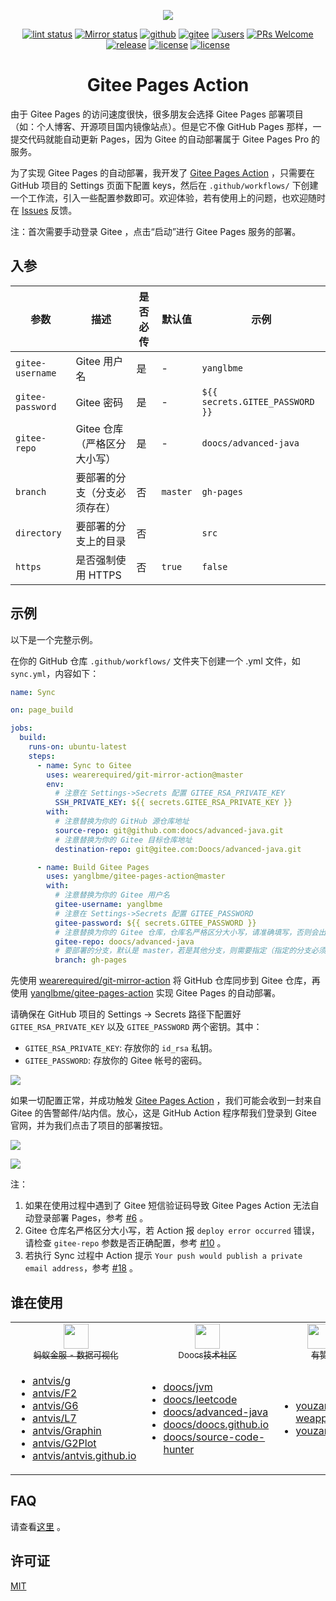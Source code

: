 <p align="center">
  <a href="https://github.com/yanglbme/gitee-pages-action">
    <img src="./images/logo.png">
  </a>
</p>

<div align="center">

[![lint status](https://github.com/yanglbme/gitee-pages-action/workflows/Lint/badge.svg)](https://github.com/yanglbme/gitee-pages-action/actions) [![Mirror status](https://github.com/yanglbme/gitee-pages-action/workflows/Sync/badge.svg)](https://github.com/yanglbme/gitee-pages-action/actions) [![github](https://badgen.net/badge/⭐/GitHub/blue)](https://github.com/yanglbme/gitee-pages-action) [![gitee](https://badgen.net/badge/⭐/Gitee/blue)](https://gitee.com/yanglbme/gitee-pages-action) [![users](https://badgen.net/badge/Who's/using/green)](#谁在使用) [![PRs Welcome](https://badgen.net/badge/PRs/welcome/green)](../../pulls)<br>[![release](https://img.shields.io/github/v/release/yanglbme/gitee-pages-action.svg)](../../releases) [![license](https://badgen.net/github/license/yanglbme/gitee-pages-action)](./LICENSE) [![license](https://badgen.net/badge/faq/here/blue)](https://github.com/yanglbme/gitee-pages-action/wiki/FAQ)

</div>

<h1 align="center">Gitee Pages Action</h1>

由于 Gitee Pages 的访问速度很快，很多朋友会选择 Gitee Pages 部署项目（如：个人博客、开源项目国内镜像站点）。但是它不像 GitHub Pages 那样，一提交代码就能自动更新 Pages，因为 Gitee 的自动部署属于 Gitee Pages Pro 的服务。

为了实现 Gitee Pages 的自动部署，我开发了 [Gitee Pages Action](https://github.com/marketplace/actions/gitee-pages-action) ，只需要在 GitHub 项目的 Settings 页面下配置 keys，然后在 `.github/workflows/` 下创建一个工作流，引入一些配置参数即可。欢迎体验，若有使用上的问题，也欢迎随时在 [Issues](https://github.com/yanglbme/gitee-pages-action/issues) 反馈。

注：首次需要手动登录 Gitee ，点击“启动”进行 Gitee Pages 服务的部署。

## 入参

| 参数             | 描述                         | 是否必传 | 默认值   | 示例                            |
| ---------------- | ---------------------------- | -------- | -------- | ------------------------------- |
| `gitee-username` | Gitee 用户名                 | 是       | -        | `yanglbme`                      |
| `gitee-password` | Gitee 密码                   | 是       | -        | `${{ secrets.GITEE_PASSWORD }}` |
| `gitee-repo`     | Gitee 仓库（严格区分大小写） | 是       | -        | `doocs/advanced-java`           |
| `branch`         | 要部署的分支（分支必须存在） | 否       | `master` | `gh-pages`                      |
| `directory`      | 要部署的分支上的目录         | 否       |          | `src`                           |
| `https`          | 是否强制使用 HTTPS           | 否       | `true`   | `false`                         |

## 示例

以下是一个完整示例。

在你的 GitHub 仓库 `.github/workflows/` 文件夹下创建一个 .yml 文件，如 `sync.yml`，内容如下：

```yml
name: Sync

on: page_build

jobs:
  build:
    runs-on: ubuntu-latest
    steps:
      - name: Sync to Gitee
        uses: wearerequired/git-mirror-action@master
        env:
          # 注意在 Settings->Secrets 配置 GITEE_RSA_PRIVATE_KEY
          SSH_PRIVATE_KEY: ${{ secrets.GITEE_RSA_PRIVATE_KEY }}
        with:
          # 注意替换为你的 GitHub 源仓库地址
          source-repo: git@github.com:doocs/advanced-java.git
          # 注意替换为你的 Gitee 目标仓库地址
          destination-repo: git@gitee.com:Doocs/advanced-java.git

      - name: Build Gitee Pages
        uses: yanglbme/gitee-pages-action@master
        with:
          # 注意替换为你的 Gitee 用户名
          gitee-username: yanglbme
          # 注意在 Settings->Secrets 配置 GITEE_PASSWORD
          gitee-password: ${{ secrets.GITEE_PASSWORD }}
          # 注意替换为你的 Gitee 仓库，仓库名严格区分大小写，请准确填写，否则会出错
          gitee-repo: doocs/advanced-java
          # 要部署的分支，默认是 master，若是其他分支，则需要指定（指定的分支必须存在）
          branch: gh-pages
```

先使用 [wearerequired/git-mirror-action](https://github.com/wearerequired/git-mirror-action) 将 GitHub 仓库同步到 Gitee 仓库，再使用 [yanglbme/gitee-pages-action](https://github.com/yanglbme/gitee-pages-action) 实现 Gitee Pages 的自动部署。

请确保在 GitHub 项目的 Settings -> Secrets 路径下配置好 `GITEE_RSA_PRIVATE_KEY` 以及 `GITEE_PASSWORD` 两个密钥。其中：

- `GITEE_RSA_PRIVATE_KEY`: 存放你的 `id_rsa` 私钥。
- `GITEE_PASSWORD`: 存放你的 Gitee 帐号的密码。

![](./images/add_secrets.png)

如果一切配置正常，并成功触发 [Gitee Pages Action](https://github.com/marketplace/actions/gitee-pages-action) ，我们可能会收到一封来自 Gitee 的告警邮件/站内信。放心，这是 GitHub Action 程序帮我们登录到 Gitee 官网，并为我们点击了项目的部署按钮。

![](./images/gitee_warn.png)

![](./images/wechat_notification.png)

注：

1. 如果在使用过程中遇到了 Gitee 短信验证码导致 Gitee Pages Action 无法自动登录部署 Pages，参考 [#6](https://github.com/yanglbme/gitee-pages-action/issues/6) 。
1. Gitee 仓库名严格区分大小写，若 Action 报 `deploy error occurred` 错误，请检查 `gitee-repo` 参数是否正确配置，参考 [#10](https://github.com/yanglbme/gitee-pages-action/issues/10) 。
1. 若执行 Sync 过程中 Action 提示 `Your push would publish a private email address`，参考 [#18](https://github.com/yanglbme/gitee-pages-action/issues/18) 。

## 谁在使用

<table>
  <tr>
    <td align="center" style="width: 80px;">
      <a href="https://github.com/antvis">
        <img src="./images/antv.png" style="width: 40px;"><br>
        <sub>蚂蚁金服 - 数据可视化</sub>
      </a>
    </td>
    <td align="center" style="width: 80px;">
      <a href="https://github.com/doocs">
        <img src="./images/doocs.png" style="width: 40px;"><br>
        <sub>Doocs技术社区</sub>
      </a>
    </td>
    <td align="center" style="width: 80px;">
      <a href="https://github.com/youzan">
        <img src="./images/youzan.jpg" style="width: 40px;"><br>
        <sub>有赞</sub>
      </a>
    </td>
  </tr>
  <tr>
    <td align="left" style="width: 80px;">
      <ul>
        <li><a href="https://github.com/antvis/g">antvis/g</a></li>
        <li><a href="https://github.com/antvis/F2">antvis/F2</a></li>
        <li><a href="https://github.com/antvis/G6">antvis/G6</a></li>
        <li><a href="https://github.com/antvis/L7">antvis/L7</a></li>
        <li><a href="https://github.com/antvis/Graphin">antvis/Graphin</a></li>
        <li><a href="https://github.com/antvis/G2Plot">antvis/G2Plot</a></li>
        <li><a href="https://github.com/antvis/antvis.github.io">antvis/antvis.github.io</a></li>
      </ul>
    </td>
    <td align="left" style="width: 80px;">
      <ul>
        <li><a href="https://github.com/doocs/jvm">doocs/jvm</a></li>
        <li><a href="https://github.com/doocs/leetcode">doocs/leetcode</a></li>
        <li><a href="https://github.com/doocs/advanced-java">doocs/advanced-java</a></li>
        <li><a href="https://github.com/doocs/doocs.github.io">doocs/doocs.github.io</a></li>
        <li><a href="https://github.com/doocs/source-code-hunter">doocs/source-code-hunter</a></li>
      </ul>
    </td>
    <td align="left" style="width: 80px;">
      <ul>
        <li><a href="https://github.com/youzan/vant-weapp">youzan/vant-weapp</a></li>
        <li><a href="https://github.com/youzan/vant">youzan/vant</a></li>
      </ul>
    </td>
  </tr>
</table>

## FAQ

请查看[这里](./FAQ.md) 。

## 许可证

[MIT](LICENSE)
